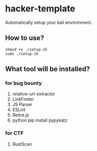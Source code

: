 # hacker-template
Automatically setup your kali environment.


## How to use?
```
chmod +x ./setup.sh
sudo ./setup.sh
```

## What tool will be installed?

### for bug bounty

1. relative-url-extractor
2. LinkFinder
3. JS Parser
4. ESLint
5. Retire.js
6. python pip install pypykatz

### for CTF
1. RustScan
